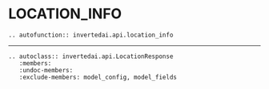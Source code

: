 # LOCATION_INFO


```{eval-rst}
.. autofunction:: invertedai.api.location_info
```


---
```{eval-rst}
.. autoclass:: invertedai.api.LocationResponse
   :members:
   :undoc-members:
   :exclude-members: model_config, model_fields
```
